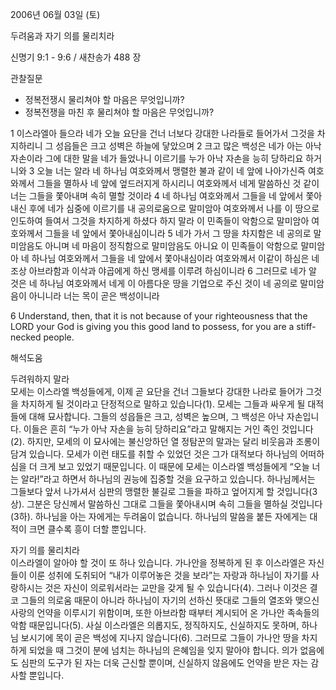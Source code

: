 2006년 06월 03일 (토)

두려움과 자기 의를 물리치라



신명기 9:1 - 9:6 / 새찬송가 488 장


관찰질문
- 정복전쟁시 물리쳐야 할 마음은 무엇입니까?
- 정복전쟁을 마친 후 물리쳐야 할 마음은 무엇입니까?

1 이스라엘아 들으라 네가 오늘 요단을 건너 너보다 강대한 나라들로 들어가서 그것을 차지하리니 그 성읍들은 크고 성벽은 하늘에 닿았으며 2 크고 많은 백성은 네가 아는 아낙 자손이라 그에 대한 말을 네가 들었나니 이르기를 누가 아낙 자손을 능히 당하리요 하거니와 3 오늘 너는 알라 네 하나님 여호와께서 맹렬한 불과 같이 네 앞에 나아가신즉 여호와께서 그들을 멸하사 네 앞에 엎드러지게 하시리니 여호와께서 네게 말씀하신 것 같이 너는 그들을 쫓아내며 속히 멸할 것이라 4 네 하나님 여호와께서 그들을 네 앞에서 쫓아내신 후에 네가 심중에 이르기를 내 공의로움으로 말미암아 여호와께서 나를 이 땅으로 인도하여 들여서 그것을 차지하게 하셨다 하지 말라 이 민족들이 악함으로 말미암아 여호와께서 그들을 네 앞에서 쫓아내심이니라 5 네가 가서 그 땅을 차지함은 네 공의로 말미암음도 아니며 네 마음이 정직함으로 말미암음도 아니요 이 민족들이 악함으로 말미암아 네 하나님 여호와께서 그들을 네 앞에서 쫓아내심이라 여호와께서 이같이 하심은 네 조상 아브라함과 이삭과 야곱에게 하신 맹세를 이루려 하심이니라 6 그러므로 네가 알 것은 네 하나님 여호와께서 네게 이 아름다운 땅을 기업으로 주신 것이 네 공의로 말미암음이 아니니라 너는 목이 곧은 백성이니라

6  Understand, then, that it is not because of your righteousness that the LORD your God is giving you this good land to possess, for you are a stiff-necked people.

해석도움





두려워하지 말라  
모세는 이스라엘 백성들에게, 이제 곧 요단을 건너 그들보다 강대한 나라로 들어가 그것을 차지하게 될 것이라고 단정적으로 말하고 있습니다(1). 모세는 그들과 싸우게 될 대적들에 대해 묘사합니다. 그들의 성읍들은 크고, 성벽은 높으며, 그 백성은 아낙 자손입니다. 이들은 흔히 “누가 아낙 자손을 능히 당하리요”라고 말해지는 거인 족인 것입니다(2). 하지만, 모세의 이 묘사에는 불신앙하던 열 정탐꾼의 말과는 달리 비웃음과 조롱이 담겨 있습니다. 모세가 이런 태도를 취할 수 있었던 것은 그가 대적보다 하나님의 어떠하심을 더 크게 보고 있었기 때문입니다. 이 때문에 모세는 이스라엘 백성들에게 “오늘 너는 알라!”라고 하면서 하나님의 권능에 집중할 것을 요구하고 있습니다. 하나님께서는 그들보다 앞서 나가셔서 심판의 맹렬한 불길로 그들을 파하고 엎어지게 할 것입니다(3상). 그분은 당신께서 말씀하신 그대로 그들을 쫓아내시며 속히 그들을 멸하실 것입니다(3하). 하나님을 아는 자에게는 두려움이 없습니다. 하나님의 말씀을 붙든 자에게는 대적이 크면 클수록 흥이 더할 뿐입니다.

자기 의를 물리치라  
이스라엘이 알아야 할 것이 또 하나 있습니다. 가나안을 정복하게 된 후 이스라엘은 자신들이 이룬 성취에 도취되어 “내가 이루어놓은 것을 보라”는 자랑과 하나님이 자기를 사랑하시는 것은 자신이 의로워서라는 교만을 갖게 될 수 있습니다(4). 그러나 이것은 결코 그들의 의로움 때문이 아니라 하나님이 자기의 선하신 뜻대로 그들의 열조와 맺으신 사랑의 언약을 이루시기 위함이며, 또한 아브라함 때부터 계시되어 온 가나안 족속들의 악함 때문입니다(5). 사실 이스라엘은 의롭지도, 정직하지도, 신실하지도 못하며, 하나님 보시기에 목이 곧은 백성에 지나지 않습니다(6). 그러므로 그들이 가나안 땅을 차지하게 되었을 때 그것이 분에 넘치는 하나님의 은혜임을 잊지 말아야 합니다. 의가 없음에도 심판의 도구가 된 자는 더욱 근신할 뿐이며, 신실하지 않음에도 언약을 받은 자는 감사할 뿐입니다.